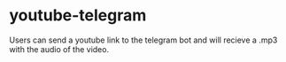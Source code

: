 # youtube-telegram
Users can send a youtube link to the telegram bot and will recieve a .mp3 with the audio of the video.
